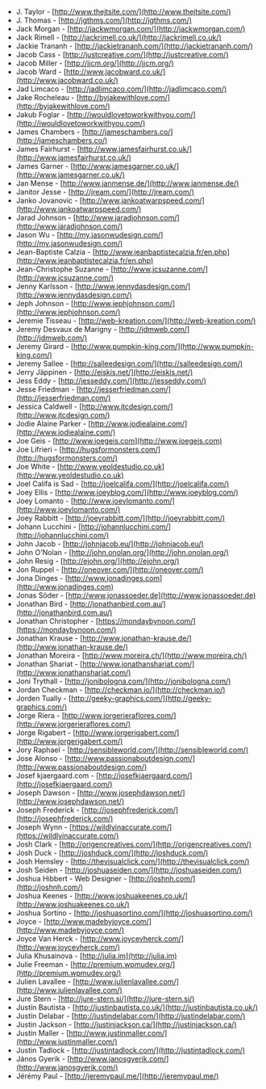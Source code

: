  * J. Taylor - [http://www.thejtsite.com/](http://www.thejtsite.com/)
 * J. Thomas - [http://jgthms.com/](http://jgthms.com/)
 * Jack Morgan - [http://jackwmorgan.com/](http://jackwmorgan.com/)
 * Jack Rimell - [http://jackrimell.co.uk/](http://jackrimell.co.uk/)
 * Jackie Trananh - [http://jackietrananh.com/](http://jackietrananh.com/)
 * Jacob Cass - [http://justcreative.com/](http://justcreative.com/)
 * Jacob Miller - [http://jjcm.org/](http://jjcm.org/)
 * Jacob Ward - [http://www.jacobward.co.uk/](http://www.jacobward.co.uk/)
 * Jad Limcaco - [http://jadlimcaco.com/](http://jadlimcaco.com/)
 * Jake Rocheleau - [http://byjakewithlove.com/](http://byjakewithlove.com/)
 * Jakub Foglar - [http://iwouldlovetoworkwithyou.com/](http://iwouldlovetoworkwithyou.com/)
 * James Chambers - [http://jameschambers.co/](http://jameschambers.co/)
 * James Fairhurst - [http://www.jamesfairhurst.co.uk/](http://www.jamesfairhurst.co.uk/)
 * James Garner - [http://www.jamesgarner.co.uk/](http://www.jamesgarner.co.uk/)
 * Jan Mense - [http://www.janmense.de/](http://www.janmense.de/)
 * Janitor Jesse - [http://jream.com/](http://jream.com/)
 * Janko Jovanovic - [http://www.jankoatwarpspeed.com/](http://www.jankoatwarpspeed.com/)
 * Jarad Johnson - [http://www.jaradjohnson.com/](http://www.jaradjohnson.com/)
 * Jason Wu - [http://my.jasonwudesign.com/](http://my.jasonwudesign.com/)
 * Jean-Baptiste Calzia - [http://www.jeanbaptistecalzia.fr/en.php](http://www.jeanbaptistecalzia.fr/en.php)
 * Jean-Christophe Suzanne - [http://www.jcsuzanne.com/](http://www.jcsuzanne.com/)
 * Jenny Karlsson - [http://www.jennydasdesign.com/](http://www.jennydasdesign.com/)
 * Jeph Johnson - [http://www.jephjohnson.com/](http://www.jephjohnson.com/)
 * Jeremie Tisseau - [http://web-kreation.com/](http://web-kreation.com/)
 * Jeremy Desvaux de Marigny - [http://jdmweb.com/](http://jdmweb.com/)
 * Jeremy Girard - [http://www.pumpkin-king.com/](http://www.pumpkin-king.com/)
 * Jeremy Sallee - [http://salleedesign.com/](http://salleedesign.com/)
 * Jerry Jäppinen - [http://eiskis.net/](http://eiskis.net/)
 * Jess Eddy - [http://jesseddy.com/](http://jesseddy.com/)
 * Jesse Friedman - [http://jesserfriedman.com/](http://jesserfriedman.com/)
 * Jessica Caldwell - [http://www.jtcdesign.com/](http://www.jtcdesign.com/)
 * Jodie Alaine Parker - [http://www.jodiealaine.com/](http://www.jodiealaine.com/)
 * Joe Geis - [http://www.joegeis.com](http://www.joegeis.com)
 * Joe Lifrieri - [http://hugsformonsters.com/](http://hugsformonsters.com/)
 * Joe White - [http://www.yeoldestudio.co.uk](http://www.yeoldestudio.co.uk)
 * Joel Califa is Sad - [http://joelcalifa.com/](http://joelcalifa.com/)
 * Joey Ellis - [http://www.joeyblog.com/](http://www.joeyblog.com/)
 * Joey Lomanto - [http://www.joeylomanto.com/](http://www.joeylomanto.com/)
 * Joey Rabbitt - [http://joeyrabbitt.com/](http://joeyrabbitt.com/)
 * Johann Lucchini - [http://johannlucchini.com/](http://johannlucchini.com/)
 * John Jacob - [http://johnjacob.eu/](http://johnjacob.eu/)
 * John O'Nolan - [http://john.onolan.org/](http://john.onolan.org/)
 * John Resig - [http://ejohn.org/](http://ejohn.org/)
 * Jon Ruppel - [http://oneover.com/](http://oneover.com/)
 * Jona Dinges - [http://www.jonadinges.com](http://www.jonadinges.com)
 * Jonas Söder - [http://www.jonassoeder.de](http://www.jonassoeder.de)
 * Jonathan Bird - [http://jonathanbird.com.au/](http://jonathanbird.com.au/)
 * Jonathan Christopher - [https://mondaybynoon.com/](https://mondaybynoon.com/)
 * Jonathan Krause - [http://www.jonathan-krause.de/](http://www.jonathan-krause.de/)
 * Jonathan Moreira - [http://www.moreira.ch/](http://www.moreira.ch/)
 * Jonathan Shariat - [http://www.jonathanshariat.com/](http://www.jonathanshariat.com/)
 * Joni Trythall - [http://jonibologna.com/](http://jonibologna.com/)
 * Jordan Checkman - [http://checkman.io/](http://checkman.io/)
 * Jorden Tually - [http://geeky-graphics.com/](http://geeky-graphics.com/)
 * Jorge Riera - [http://www.jorgerieraflores.com/](http://www.jorgerieraflores.com/)
 * Jorge Rigabert - [http://www.jorgerigabert.com/](http://www.jorgerigabert.com/)
 * Jory Raphael - [http://sensibleworld.com/](http://sensibleworld.com/)
 * Jose Alonso - [http://www.passionaboutdesign.com/](http://www.passionaboutdesign.com/)
 * Josef kjaergaard.com - [http://josefkjaergaard.com/](http://josefkjaergaard.com/)
 * Joseph Dawson - [http://www.josephdawson.net/](http://www.josephdawson.net/)
 * Joseph Frederick - [http://josephfrederick.com/](http://josephfrederick.com/)
 * Joseph Wynn - [https://wildlyinaccurate.com/](https://wildlyinaccurate.com/)
 * Josh Clark - [http://origencreatives.com/](http://origencreatives.com/)
 * Josh Duck - [http://joshduck.com/](http://joshduck.com/)
 * Josh Hemsley - [http://thevisualclick.com/](http://thevisualclick.com/)
 * Josh Seiden - [http://joshuaseiden.com/](http://joshuaseiden.com/)
 * Joshua Hibbert - Web Designer - [http://joshnh.com/](http://joshnh.com/)
 * Joshua Keenes - [http://www.joshuakeenes.co.uk/](http://www.joshuakeenes.co.uk/)
 * Joshua Sortino - [http://joshuasortino.com/](http://joshuasortino.com/)
 * Joyce - [http://www.madebyjoyce.com/](http://www.madebyjoyce.com/)
 * Joyce Van Herck - [http://www.joycevherck.com/](http://www.joycevherck.com/)
 * Julia Khusainova - [http://julia.im](http://julia.im)
 * Julie Freeman - [http://premium.wpmudev.org/](http://premium.wpmudev.org/)
 * Julien Lavallee - [http://www.julienlavallee.com/](http://www.julienlavallee.com/)
 * Jure Stern - [http://jure-stern.si/](http://jure-stern.si/)
 * Justin Bautista - [http://justinbautista.co.uk/](http://justinbautista.co.uk/)
 * Justin Delabar - [http://justindelabar.com/](http://justindelabar.com/)
 * Justin Jackson - [http://justinjackson.ca/](http://justinjackson.ca/)
 * Justin Maller - [http://www.justinmaller.com/](http://www.justinmaller.com/)
 * Justin Tadlock - [http://justintadlock.com/](http://justintadlock.com/)
 * János Gyerik - [http://www.janosgyerik.com/](http://www.janosgyerik.com/)
 * Jérémy Paul - [http://jeremypaul.me/](http://jeremypaul.me/)